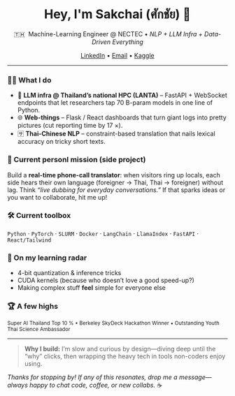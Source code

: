<!-- Banner -->
<h1 align="center">Hey, I'm Sakchai (ศักชัย) 👋</h1>
<p align="center">
  🇹🇭 &nbsp;Machine-Learning Engineer @ NECTEC • <em>NLP&nbsp;+ LLM Infra + Data-Driven Everything</em>
</p>

<!-- Quick Links -->
<p align="center">
  <a href="https://linkedin.com/in/SakchaiSaehoei">LinkedIn</a> •
  <a href="mailto:yangshiyuang@gmail.com">Email</a> •
  <a href="https://kaggle.com/sakchaisaehoei">Kaggle</a>
</p>

---

### 🧑‍💻 What I do  
- 🚀 **LLM infra @ Thailand’s national HPC (LANTA)** – FastAPI + WebSocket endpoints that let researchers tap 70 B-param models in one line of Python.  
- 🌐 **Web-things** – Flask / React dashboards that turn giant logs into pretty pictures (cut reporting time by 17 ×).  
- 🈂️ **Thai-Chinese NLP** – constraint-based translation that nails lexical accuracy on tricky short texts.  

### 🎯 Current personl mission (side project) 
Build a **real-time phone-call translator**: when visitors ring up locals, each side hears their own language (foreigner → Thai, Thai → foreigner) without lag. Think *“live dubbing for everyday conversations.”* If that sparks ideas or you want to collaborate, hit me up!  

### 🛠️ Current toolbox  
`Python` · `PyTorch` · `SLURM` · `Docker` · `LangChain` · `LlamaIndex` · `FastAPI` · `React/Tailwind`

### 🌱 On my learning radar  
- 4-bit quantization & inference tricks  
- CUDA kernels (because who doesn’t love a good speed-up?)  
- Making complex stuff **feel** simple for everyone else  

### 🏆 A few highs  
<sub>Super AI Thailand Top 10 % • Berkeley SkyDeck Hackathon Winner • Outstanding Youth Thai Science Ambassador</sub>

---

> **Why I build:** I’m slow and curious by design—diving deep until the “why” clicks, then wrapping the heavy tech in tools non-coders enjoy using.  

_Thanks for stopping by! If any of this resonates, drop me a message—always happy to chat code, coffee, or new collabs._ ☕
